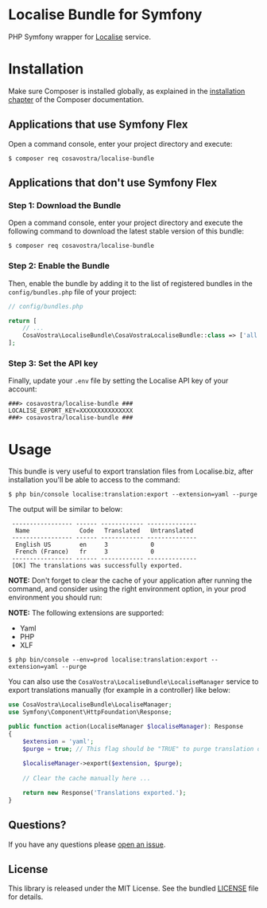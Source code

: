 # Localise Bundle for Symfony
PHP Symfony wrapper for [Localise](https://localise.biz) service.

Installation
============

Make sure Composer is installed globally, as explained in the
[installation chapter](https://getcomposer.org/doc/00-intro.md)
of the Composer documentation.

Applications that use Symfony Flex
----------------------------------

Open a command console, enter your project directory and execute:

```console
$ composer req cosavostra/localise-bundle
```

Applications that don't use Symfony Flex
----------------------------------------

### Step 1: Download the Bundle

Open a command console, enter your project directory and execute the
following command to download the latest stable version of this bundle:

```console
$ composer req cosavostra/localise-bundle
```

### Step 2: Enable the Bundle

Then, enable the bundle by adding it to the list of registered bundles
in the `config/bundles.php` file of your project:

```php
// config/bundles.php

return [
    // ...
    CosaVostra\LocaliseBundle\CosaVostraLocaliseBundle::class => ['all' => true],
];
```

### Step 3: Set the API key

Finally, update your `.env` file by setting the Localise API key of your account:

```dotenv
###> cosavostra/localise-bundle ###
LOCALISE_EXPORT_KEY=XXXXXXXXXXXXXXX
###> cosavostra/localise-bundle ###
```

Usage
=====

This bundle is very useful to export translation files from Localise.biz, after installation you'll be able
to access to the command:

```console
$ php bin/console localise:translation:export --extension=yaml --purge
```

The output will be similar to below:

```console                                                                    
 ----------------- ------ ------------ -------------- 
  Name              Code   Translated   Untranslated  
 ----------------- ------ ------------ -------------- 
  English US        en     3            0             
  French (France)   fr     3            0             
 ----------------- ------ ------------ --------------                                                                                                                
 [OK] The translations was successfully exported.   
```

**NOTE:** Don't forget to clear the cache of your application after running the command,
and consider using the right environment option, in your prod environment you should run:

**NOTE:** The following extensions are supported:
- Yaml
- PHP
- XLF 

```console
$ php bin/console --env=prod localise:translation:export --extension=yaml --purge
```

You can also use the `CosaVostra\LocaliseBundle\LocaliseManager` service to export translations manually
(for example in a controller) like below:

```php
use CosaVostra\LocaliseBundle\LocaliseManager;
use Symfony\Component\HttpFoundation\Response;

public function action(LocaliseManager $localiseManager): Response 
{
    $extension = 'yaml';
    $purge = true; // This flag should be "TRUE" to purge translation directory and remove old files.
    
    $localiseManager->export($extension, $purge);
    
    // Clear the cache manually here ...

    return new Response('Translations exported.');
}
```

## Questions?

If you have any questions please [open an issue](https://github.com/mradhi/localise-bundle/issues/new).

## License

This library is released under the MIT License. See the bundled [LICENSE](https://github.com/mradhi/localise-bundle/blob/master/LICENSE) file for details.
